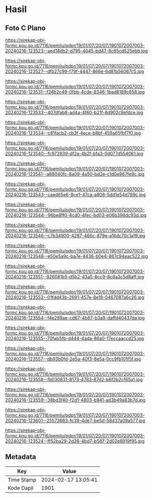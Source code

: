 # Hasil

## Foto C Plano

https://sirekap-obj-formc.kpu.go.id/7116/pemilu/pdpr/19/01/07/20/07/1901072007003-20240216-123523--aed14db2-d795-4045-bd47-8c65cd525ebb.jpg

https://sirekap-obj-formc.kpu.go.id/7116/pemilu/pdpr/19/01/07/20/07/1901072007003-20240216-123527--dfb27c99-f79f-4447-866e-6d81b56067c5.jpg

https://sirekap-obj-formc.kpu.go.id/7116/pemilu/pdpr/19/01/07/20/07/1901072007003-20240216-123531--f24b2c49-0fbb-4cde-8346-1bad8189c658.jpg

https://sirekap-obj-formc.kpu.go.id/7116/pemilu/pdpr/19/01/07/20/07/1901072007003-20240216-123533--407dfab8-ad4a-4f60-b21f-8d902c8efdce.jpg

https://sirekap-obj-formc.kpu.go.id/7116/pemilu/pdpr/19/01/07/20/07/1901072007003-20240216-123534--c81facb2-cb3f-4ece-b8bf-459a65fbf7f0.jpg

https://sirekap-obj-formc.kpu.go.id/7116/pemilu/pdpr/19/01/07/20/07/1901072007003-20240216-123540--fc973939-df2a-4b2f-bfa3-0d077d554061.jpg

https://sirekap-obj-formc.kpu.go.id/7116/pemilu/pdpr/19/01/07/20/07/1901072007003-20240216-123541--a88040fc-8a09-4a50-bd2e-c1d0e967fe9c.jpg

https://sirekap-obj-formc.kpu.go.id/7116/pemilu/pdpr/19/01/07/20/07/1901072007003-20240216-123543--caed65e6-8ce1-47ca-a808-5dd1e54d789c.jpg

https://sirekap-obj-formc.kpu.go.id/7116/pemilu/pdpr/19/01/07/20/07/1901072007003-20240216-123544--96be8ff0-4cd0-4fec-bd03-e06b398dc93d.jpg

https://sirekap-obj-formc.kpu.go.id/7116/pemilu/pdpr/19/01/07/20/07/1901072007003-20240216-123546--c7b34900-4287-466c-879e-a16dc70c1af9.jpg

https://sirekap-obj-formc.kpu.go.id/7116/pemilu/pdpr/19/01/07/20/07/1901072007003-20240216-123548--e50e5a9c-ba7e-4436-b0e4-867c94eac522.jpg

https://sirekap-obj-formc.kpu.go.id/7116/pemilu/pdpr/19/01/07/20/07/1901072007003-20240216-123551--926081b5-d5b2-43a5-8cc9-8c8a3c5d8aff.jpg

https://sirekap-obj-formc.kpu.go.id/7116/pemilu/pdpr/19/01/07/20/07/1901072007003-20240216-123552--01fdd43b-2691-457e-8e18-0467087a6c26.jpg

https://sirekap-obj-formc.kpu.go.id/7116/pemilu/pdpr/19/01/07/20/07/1901072007003-20240216-123554--f4e289ae-cd67-4b67-b3a9-daffd40437da.jpg

https://sirekap-obj-formc.kpu.go.id/7116/pemilu/pdpr/19/01/07/20/07/1901072007003-20240216-123555--70fab5fb-d444-4ada-86a0-17eccaaccd25.jpg

https://sirekap-obj-formc.kpu.go.id/7116/pemilu/pdpr/19/01/07/20/07/1901072007003-20240216-123557--db93b0fd-2e5a-40f3-8e5a-0cc9fb101f5f.jpg

https://sirekap-obj-formc.kpu.go.id/7116/pemilu/pdpr/19/01/07/20/07/1901072007003-20240216-123558--fb030831-8173-4783-87d2-b6f2b2cf65a1.jpg

https://sirekap-obj-formc.kpu.go.id/7116/pemilu/pdpr/19/01/07/20/07/1901072007003-20240216-123559--38bd3f40-f2d1-4803-b941-ad3b49a83b7d.jpg

https://sirekap-obj-formc.kpu.go.id/7116/pemilu/pdpr/19/01/07/20/07/1901072007003-20240216-123601--25573663-fc39-4de7-be5d-58437a09a577.jpg

https://sirekap-obj-formc.kpu.go.id/7116/pemilu/pdpr/19/01/07/20/07/1901072007003-20240216-123524--ff52ba29-2d26-4bd7-b587-2d02e8919f95.jpg


## Metadata

| Key        | Value               |
| ---------- | ------------------- |
| Time Stamp | 2024-02-17 13:05:41 |
| Kode Dapil | 1901                |




